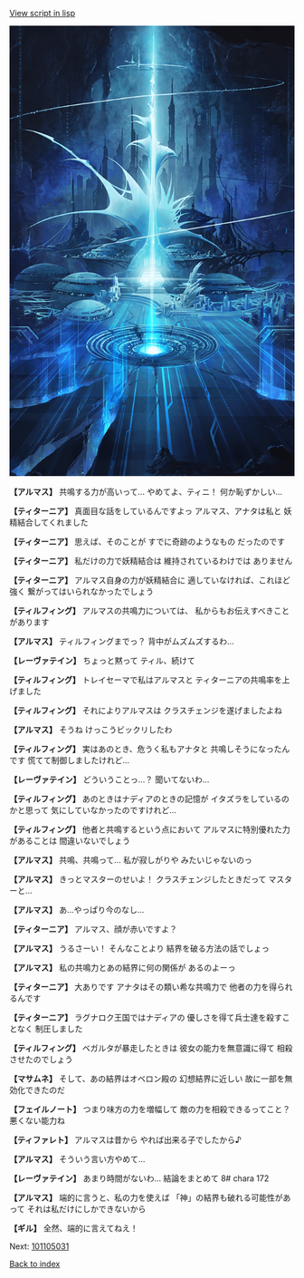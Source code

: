[View script in lisp](../scripts/101105020.txt)

![profound.png](../images/backgrounds/profound.png)

**【アルマス】**
共鳴する力が高いって…
やめてよ、ティニ！
何か恥ずかしい…

**【ティターニア】**
真面目な話をしているんですよっ
アルマス、アナタは私と
妖精結合してくれました

**【ティターニア】**
思えば、そのことが
すでに奇跡のようなもの
だったのです

**【ティターニア】**
私だけの力で妖精結合は
維持されているわけでは
ありません

**【ティターニア】**
アルマス自身の力が妖精結合に
適していなければ、これほど強く
繋がってはいられなかったでしょう

**【ティルフィング】**
アルマスの共鳴力については、
私からもお伝えすべきことがあります

**【アルマス】**
ティルフィングまでっ？
背中がムズムズするわ…

**【レーヴァテイン】**
ちょっと黙って
ティル、続けて

**【ティルフィング】**
トレイセーマで私はアルマスと
ティターニアの共鳴率を上げました

**【ティルフィング】**
それによりアルマスは
クラスチェンジを遂げましたよね

**【アルマス】**
そうね
けっこうビックリしたわ

**【ティルフィング】**
実はあのとき、危うく私もアナタと
共鳴しそうになったんです
慌てて制御しましたけれど…

**【レーヴァテイン】**
どういうことっ…？
聞いてないわ…

**【ティルフィング】**
あのときはナディアのときの記憶が
イタズラをしているのかと思って
気にしていなかったのですけれど…

**【ティルフィング】**
他者と共鳴するという点において
アルマスに特別優れた力があることは
間違いないでしょう

**【アルマス】**
共鳴、共鳴って…
私が寂しがりや
みたいじゃないのっ

**【アルマス】**
きっとマスターのせいよ！
クラスチェンジしたときだって
マスターと…

**【アルマス】**
あ…やっぱり今のなし…

**【ティターニア】**
アルマス、顔が赤いですよ？

**【アルマス】**
うるさーい！
そんなことより
結界を破る方法の話でしょっ

**【アルマス】**
私の共鳴力とあの結界に何の関係が
あるのよーっ

**【ティターニア】**
大ありです
アナタはその類い希な共鳴力で
他者の力を得られるんです

**【ティターニア】**
ラグナロク王国ではナディアの
優しさを得て兵士達を殺すことなく
制圧しました

**【ティルフィング】**
ベガルタが暴走したときは
彼女の能力を無意識に得て
相殺させたのでしょう

**【マサムネ】**
そして、あの結界はオベロン殿の
幻想結界に近しい
故に一部を無効化できたのだ

**【フェイルノート】**
つまり味方の力を増幅して
敵の力を相殺できるってこと？
悪くない能力ね

**【ティファレト】**
アルマスは昔から
やれば出来る子でしたから♪

**【アルマス】**
そういう言い方やめて…

**【レーヴァテイン】**
あまり時間がないわ…
結論をまとめて
8# chara 172

**【アルマス】**
端的に言うと、私の力を使えば
「神」の結界も破れる可能性があって
それは私だけにしかできないから

**【ギル】**
全然、端的に言えてねえ！

Next: [101105031](101105031.md)

[Back to index](index.md)
